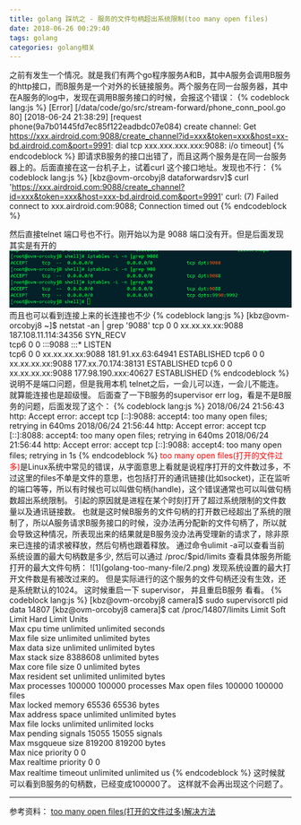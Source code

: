 ```yaml
---
title: golang 踩坑之 - 服务的文件句柄超出系统限制(too many open files)
date: 2018-06-26 00:29:40
tags: golang
categories: golang相关
---
```

之前有发生一个情况。就是我们有两个go程序服务A和B，其中A服务会调用B服务的http接口，而B服务是一个对外的长链接服务。两个服务在同一台服务器，其中在A服务的log中，发现在调用B服务接口的时候，会报这个错误：
{% codeblock lang:js %}
[Error] [/data/code/go/src/stream-forward/phone_conn_pool.go 80] [2018-06-24 21:38:29] 
[request phone(9a7b01445fd7ec85f122eadbdc07e084) create channel: Get https://xxx.airdroid.com:9088/create_channel?id=xxx&token=xxx&host=xx-bd.airdroid.com&port=9991: dial tcp xxx.xxx.xxx.xxx:9088: i/o timeout]
{% endcodeblock %}
即请求B服务的接口出错了，而且这两个服务是在同一台服务器上的。后面直接在这一台机子上，试着curl 这个接口地址。发现也不行：
{% codeblock lang:js %}
[kbz@ovm-orcobyj8 dataforwardsrv]$ curl 'https://xxx.airdroid.com:9088/create_channel?id=xxx&token=xxx&host=xxx-bd.airdroid.com&port=9991'
curl: (7) Failed connect to xxx.airdroid.com:9088; Connection timed out
{% endcodeblock %}
<!--more-->
然后直接telnet 端口号也不行。刚开始以为是 9088 端口没有开。但是后面发现 其实是有开的
![1](golang-too-many-file/1.png)
而且也可以看到连接上来的长连接也不少
{% codeblock lang:js %}
[kbz@ovm-orcobyj8 ~]$ netstat -an | grep '9088'
tcp        0      0 xx.xx.xx.xx:9088      187.108.11.114:34356    SYN_RECV   
tcp6       0      0 :::9088                 :::*                    LISTEN     
tcp6       0      0 xx.xx.xx.xx:9088      181.91.xx.63:64941     ESTABLISHED
tcp6       0      0 xx.xx.xx.xx:9088      177.xx.70.174:38131     ESTABLISHED
tcp6       0      0 xx.xx.xx.xx:9088      177.98.190.xxx:40627    ESTABLISHED
{% endcodeblock %}
说明不是端口问题，但是我用本机 telnet之后，一会儿可以连，一会儿不能连。 就算能连接也是超级慢。
后面查了一下B服务的supervisor err log，看是不是B服务的问题，后面发现了这个：
{% codeblock lang:js %}
2018/06/24 21:56:43 http: Accept error: accept tcp [::]:9088: accept4: too many open files; retrying in 640ms
2018/06/24 21:56:44 http: Accept error: accept tcp [::]:8088: accept4: too many open files; retrying in 640ms
2018/06/24 21:56:44 http: Accept error: accept tcp [::]:9088: accept4: too many open files; retrying in 1s
{% endcodeblock %}
<font color=red>too many open files(打开的文件过多)</font>是Linux系统中常见的错误，从字面意思上看就是说程序打开的文件数过多，不过这里的files不单是文件的意思，也包括打开的通讯链接(比如socket)，正在监听的端口等等，所以有时候也可以叫做句柄(handle)，这个错误通常也可以叫做句柄数超出系统限制。 引起的原因就是进程在某个时刻打开了超过系统限制的文件数量以及通讯链接数。
也就是这时候B服务的文件句柄的打开数已经超出了系统的限制了，所以A服务请求B服务接口的时候，没办法再分配新的文件句柄了，所以就会导致这种情况，所表现出来的结果就是B服务没办法再受理新的请求了，除非原来已连接的请求被释放，然后句柄也跟着释放。
通过命令ulimit -a可以查看当前系统设置的最大句柄数是多少, 然后可以通过 /proc/$pid/limits 查看具体服务所能打开的最大文件句柄：
![1](golang-too-many-file/2.png)
发现系统设置的最大打开文件数是有被改过来的。 但是实际进行的这个服务的文件句柄还没有生效，还是系统默认的1024。
这时候重启一下 supervisor， 并且重启B服务 看看。
{% codeblock lang:js %}
[kbz@ovm-orcobyj8 camera]$ sudo supervisorctl pid data
14807
[kbz@ovm-orcobyj8 camera]$ cat /proc/14807/limits
Limit                     Soft Limit           Hard Limit           Units     
Max cpu time              unlimited            unlimited            seconds   
Max file size             unlimited            unlimited            bytes     
Max data size             unlimited            unlimited            bytes     
Max stack size            8388608              unlimited            bytes     
Max core file size        0                    unlimited            bytes     
Max resident set          unlimited            unlimited            bytes     
Max processes             100000               100000               processes
Max open files            100000               100000               files     
Max locked memory         65536                65536                bytes     
Max address space         unlimited            unlimited            bytes     
Max file locks            unlimited            unlimited            locks     
Max pending signals       15055                15055                signals   
Max msgqueue size         819200               819200               bytes     
Max nice priority         0                    0                   
Max realtime priority     0                    0                   
Max realtime timeout      unlimited            unlimited            us 
{% endcodeblock %}
这时候就可以看到B服务的句柄数，已经变成100000了。 这样就不会再出现这个问题了。

---

参考资料：  [too many open files(打开的文件过多)解决方法](https://blog.csdn.net/roy_70/article/details/78423880)













